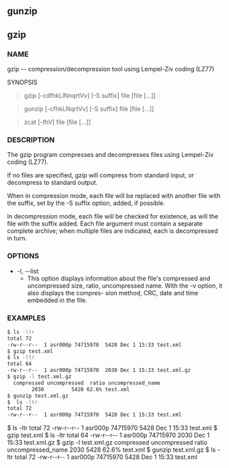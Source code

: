 ## gunzip 

## gzip

### NAME

gzip -- compression/decompression tool using Lempel-Ziv coding (LZ77)

SYNOPSIS

> gzip [-cdfhkLlNnqrtVv] [-S suffix] file [file [...]]

> gunzip [-cfhkLNqrtVv] [-S suffix] file [file [...]]

> zcat [-fhV] file [file [...]]

### DESCRIPTION

The gzip program compresses and decompresses files using Lempel-Ziv coding (LZ77).  

If no files are specified, gzip will compress from standard input, or decompress to standard output.  

When in compression mode, each file will be replaced with another file with the suffix, set by the -S suffix option, added, if possible.

In decompression mode, each file will be checked for existence, as will the file with the suffix added.  Each file argument must contain a separate complete archive; when multiple files are indicated, each is decompressed in turn.

### OPTIONS

* -l, --list        
  * This option displays information about the file's compressed and uncompressed size, ratio, uncompressed name.  With the -v option, it also displays the compres- sion method, CRC, date and time embedded in the file.

### EXAMPLES

```bash
$ ls -ltr
total 72
-rw-r--r--  1 asr000p 74715970  5428 Dec 1 15:33 test.xml
$ gzip test.xml
$ ls -ltr
total 64
-rw-r--r--  1 asr000p 74715970  2030 Dec 1 15:33 test.xml.gz
$ gzip -l test.xml.gz 
  compressed uncompressed  ratio uncompressed_name
        2030         5428 62.6% test.xml
$ gunzip test.xml.gz 
$  ls -ltr
total 72
-rw-r--r--  1 asr000p 74715970  5428 Dec 1 15:33 test.xml
```
 

$ ls -ltr
total 72
-rw-r--r--  1 asr000p 74715970  5428 Dec 1 15:33 test.xml
$ gzip test.xml
$ ls -ltr
total 64
-rw-r--r--  1 asr000p 74715970  2030 Dec 1 15:33 test.xml.gz
$ gzip -l test.xml.gz 
  compressed uncompressed  ratio uncompressed_name
        2030         5428 62.6% test.xml
$ gunzip test.xml.gz 
$  ls -ltr
total 72
-rw-r--r--  1 asr000p 74715970  5428 Dec 1 15:33 test.xml